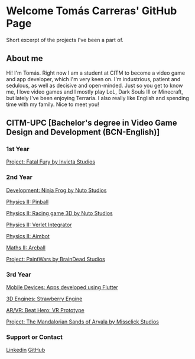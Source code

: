 # Welcome Tomás Carreras' GitHub Page

Short excerpt of the projects I've been a part of.

## About me

Hi! I'm Tomás. Right now I am a student at CITM to become a video game and app developer, which I'm very keen on. I'm industrious, patient and sedulous, as well as decisive and open-minded. Just so you get to know me, I love video games and I mostly play LoL, Dark Souls III or Minecraft, but lately I've been enjoying Terraria. I also really like English and spending time with my family. Nice to meet you!

## CITM-UPC [Bachelor's degree in Video Game Design and Development (BCN-English)]


### 1st Year

[Project: Fatal Fury by Invicta Studios](https://github.com/nurialp12/INVICTA_Project1)

### 2nd Year

[Development: Ninja Frog by Nuto Studios](https://github.com/Needlesslord/Platformer_GD)

[Physics II: Pinball](https://github.com/Needlesslord/PHYSICS2-Pinball)

[Physics II: Racing game 3D by Nuto Studios](https://github.com/Needlesslord/PHYSICS2-Racing_Game)

[Physics II: Verlet Integrator](https://github.com/Needlesslord/PHYSICS2-Verlet_Integrator)

[Physics II: Aimbot](https://github.com/Needlesslord/PHYSICS2-Aim_Bot_SS)

[Maths II: Arcball](https://github.com/Needlesslord/2YEAR-Mathematics2)

[Project: PaintWars by BrainDead Studios](https://github.com/Needlesslord/PaintWars_by_BrainDeadStudios)



### 3rd Year

[Mobile Devices: Apps developed using Flutter](https://drive.google.com/drive/folders/1LDfgGJsiS0Xmx_BrxuX6gnS1uel-FVdf?usp=sharing)

[3D Engines: Strawberry Engine](https://github.com/Needlesslord/StrawberryEngine)

[AR/VR: Beat Hero: VR Prototype](https://github.com/EnricGDV/Beat_Hero_VRPrototype)

[Project: The Mandalorian Sands of Arvala by Missclick Studios](https://github.com/MissclickStudios/Projecte3)




### Support or Contact

[Linkedin](https://www.linkedin.com/in/tomascarreras/)
[GitHub](https://github.com/tomascarreras1000)
